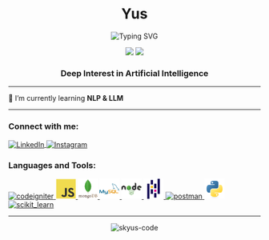 <h1 align="center">Yus</h1>

<p align="center">
  <img src="https://readme-typing-svg.demolab.com?font=Fira+Code&size=28&pause=1000&color=1A80F0&center=true&vCenter=true&width=750&lines=Visionary+Ambitiously+Person;Bring+AI+as+International+Global+Peace+%26+Unity" alt="Typing SVG" />
</p>

<p align="center">
  <img src="https://img.shields.io/badge/AI%20Enthusiast-blue?style=for-the-badge&logo=github" />
  <img src="https://img.shields.io/badge/NLP%20%26%20LLM%20Learner-yellow?style=for-the-badge" />
</p>

<h3 align="center">Deep Interest in Artificial Intelligence</h3>

---

🌱 I’m currently learning **NLP & LLM**

---

<h3 align="left">Connect with me:</h3>
<p align="left">
  <a href="https://www.linkedin.com/in/founder-of-fyutris-corp-yus-50641b376/" target="_blank">
    <img align="center" src="https://raw.githubusercontent.com/rahuldkjain/github-profile-readme-generator/master/src/images/icons/Social/linked-in-alt.svg" alt="LinkedIn" height="30" width="40" />
  </a>
  <a href="https://www.instagram.com/skiusyusky/" target="_blank">
    <img align="center" src="https://raw.githubusercontent.com/rahuldkjain/github-profile-readme-generator/master/src/images/icons/Social/instagram.svg" alt="Instagram" height="30" width="40" />
  </a>
</p>

<h3 align="left">Languages and Tools:</h3>
<p align="left">
  <a href="https://codeigniter.com" target="_blank" rel="noreferrer">
    <img src="https://cdn.worldvectorlogo.com/logos/codeigniter.svg" alt="codeigniter" width="40" height="40"/>
  </a>
  <a href="https://developer.mozilla.org/en-US/docs/Web/JavaScript" target="_blank" rel="noreferrer">
    <img src="https://raw.githubusercontent.com/devicons/devicon/master/icons/javascript/javascript-original.svg" alt="javascript" width="40" height="40"/>
  </a>
  <a href="https://www.mongodb.com/" target="_blank" rel="noreferrer">
    <img src="https://raw.githubusercontent.com/devicons/devicon/master/icons/mongodb/mongodb-original-wordmark.svg" alt="mongodb" width="40" height="40"/>
  </a>
  <a href="https://www.mysql.com/" target="_blank" rel="noreferrer">
    <img src="https://raw.githubusercontent.com/devicons/devicon/master/icons/mysql/mysql-original-wordmark.svg" alt="mysql" width="40" height="40"/>
  </a>
  <a href="https://nodejs.org" target="_blank" rel="noreferrer">
    <img src="https://raw.githubusercontent.com/devicons/devicon/master/icons/nodejs/nodejs-original-wordmark.svg" alt="nodejs" width="40" height="40"/>
  </a>
  <a href="https://pandas.pydata.org/" target="_blank" rel="noreferrer">
    <img src="https://raw.githubusercontent.com/devicons/devicon/2ae2a900d2f041da66e950e4d48052658d850630/icons/pandas/pandas-original.svg" alt="pandas" width="40" height="40"/>
  </a>
  <a href="https://postman.com" target="_blank" rel="noreferrer">
    <img src="https://www.vectorlogo.zone/logos/getpostman/getpostman-icon.svg" alt="postman" width="40" height="40"/>
  </a>
  <a href="https://www.python.org" target="_blank" rel="noreferrer">
    <img src="https://raw.githubusercontent.com/devicons/devicon/master/icons/python/python-original.svg" alt="python" width="40" height="40"/>
  </a>
  <a href="https://scikit-learn.org/" target="_blank" rel="noreferrer">
    <img src="https://upload.wikimedia.org/wikipedia/commons/0/05/Scikit_learn_logo_small.svg" alt="scikit_learn" width="40" height="40"/>
  </a>
</p>

---

<p align="center">
  <img src="https://komarev.com/ghpvc/?username=skyus-code&label=Profile%20views&color=0e75b6&style=flat" alt="skyus-code" />
</p>

